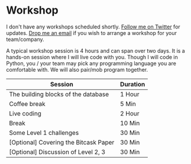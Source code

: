 # Workshop

I don't have any workshops scheduled shortly. [Follow me on Twitter](https://twitter.com/iavins/) for updates. [Drop me an email](http://scr.im/avii) if you wish to arrange a workshop for your team/company.

A typical workshop session is 4 hours and can span over two days. It is a hands-on session where I will live code with you. Though I will code in Python, you / your team may pick any programming language you are comfortable with. We will also pair/mob program together.

| Session                               | Duration |
|---------------------------------------|----------|
| The building blocks of the database   | 1 Hour   |
| Coffee break                          | 5 Min    |
| Live coding                           | 2 Hour   |
| Break                                 | 10 Min   |
| Some Level 1 challenges               | 30 Min   |
| [Optional] Covering the Bitcask Paper | 30 Min   |
| [Optional] Discussion of Level 2, 3   | 30 Min   |
